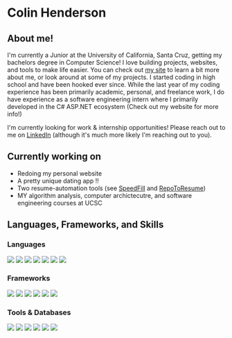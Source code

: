 # Colin Henderson

## About me!

I'm currently a Junior at the University of California, Santa Cruz, getting my bachelors degree in Computer Science! I love building projects, websites, and tools to make life easier. You can check out <a href="https://www.colinhenderson.dev." target="_blank">my site</a> to learn a bit more about me, or look around at some of my projects. I started coding in high school and have been hooked ever since. While the last year of my coding experience has been primarily academic, personal, and freelance work, I do have experience as a software engineering intern where I primarily developed in the C# ASP.NET ecosystem (Check out my website for more info!)

I'm currently looking for work & internship opportunities! Please reach out to me on <a href="https://linkedin.com/in/colinchenderson/" target="_blank">LinkedIn</a> (although it's much more likely I'm reaching out to you).

## Currently working on

- Redoing my personal website
- A pretty unique dating app !!
- Two resume-automation tools (see <a href="https://github.com/charlesphu/SpeedFill" target="_blank">SpeedFill</a> and <a href="https://github.com/0xcolinhenderson/github-to-resume" target="_blank">RepoToResume</a>)
- MY algorithm analysis, computer archictecutre, and software engineering courses at UCSC

## Languages, Frameworks, and Skills

### Languages
![](https://img.shields.io/badge/Code-Python-informational?style=flat&logo=Python&color=3776AB)
![](https://img.shields.io/badge/Code-C++-informational?style=flat&logo=C%2B%2B&color=00599C)
![](https://img.shields.io/badge/Code-C%23-informational?style=flat&logo=CSharp&color=239120)
![](https://img.shields.io/badge/Code-Java-informational?style=flat&logo=Java&color=007396)
![](https://img.shields.io/badge/Code-JavaScript-informational?style=flat&logo=JavaScript&color=F7DF1E)
![](https://img.shields.io/badge/Code-HTML5-informational?style=flat&logo=HTML5&color=E34F26)
![](https://img.shields.io/badge/Code-CSS3-informational?style=flat&logo=CSS3&color=1572B6)

### Frameworks
![](https://img.shields.io/badge/Framework-React-informational?style=flat&logo=React&color=61DAFB)
![](https://img.shields.io/badge/Framework-Bootstrap-informational?style=flat&logo=Bootstrap&color=7952B3)
![](https://img.shields.io/badge/Framework-Flask-informational?style=flat&logo=Flask&color=000000)
![](https://img.shields.io/badge/Framework-Django-informational?style=flat&logo=Django&color=092E20)
![](https://img.shields.io/badge/Framework-Next.js-informational?style=flat&logo=Next.js&color=000000)
![](https://img.shields.io/badge/Framework-.NET-informational?style=flat&logo=.NET&color=512BD4)

### Tools & Databases
![](https://img.shields.io/badge/Database-PostgreSQL-informational?style=flat&logo=PostgreSQL&color=336791)
![](https://img.shields.io/badge/Database-SQLite-informational?style=flat&logo=SQLite&color=003B57)
![](https://img.shields.io/badge/Tools-Figma-informational?style=flat&logo=Figma&color=F24E1E)
![](https://img.shields.io/badge/Tools-NPM-informational?style=flat&logo=NPM&color=CB3837)
![](https://img.shields.io/badge/Tools-Git-informational?style=flat&logo=Git&color=F05032)
![](https://img.shields.io/badge/Tools-GitHub-informational?style=flat&logo=GitHub&color=181717)

